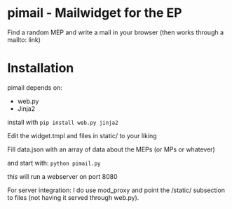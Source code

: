 pimail - Mailwidget for the EP
==============================

Find a random MEP and write a mail in your browser (then works through a
mailto: link)

Installation
============

pimail depends on:

* web.py
* Jinja2

install with ``pip install web.py jinja2``

Edit the widget.tmpl and files in static/ to your liking

Fill data.json with an array of data about the MEPs (or MPs or whatever)

and start with: ``python pimail.py``

this will run a webserver on port 8080

For server integration: I do use mod_proxy and point the /static/
subsection to files (not having it served through web.py).


